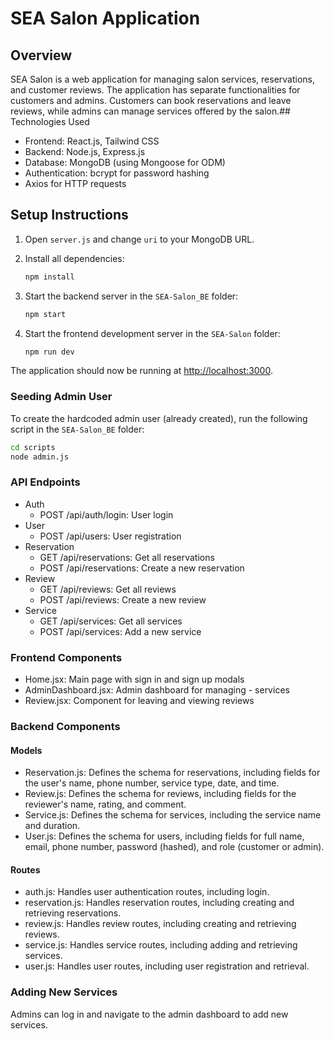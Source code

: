 # SEA Salon Application
## Overview
SEA Salon is a web application for managing salon services, reservations, and customer reviews. The application has separate functionalities for customers and admins. Customers can book reservations and leave reviews, while admins can manage services offered by the salon.## Technologies Used
- Frontend: React.js, Tailwind CSS
- Backend: Node.js, Express.js
- Database: MongoDB (using Mongoose for ODM)
- Authentication: bcrypt for password hashing
- Axios for HTTP requests

## Setup Instructions

1. Open `server.js` and change `uri` to your MongoDB URL.
2. Install all dependencies:

    ```bash
    npm install
    ```

3. Start the backend server in the `SEA-Salon_BE` folder:

    ```bash
    npm start
    ```

4. Start the frontend development server in the `SEA-Salon` folder:

    ```bash
    npm run dev
    ```

The application should now be running at [http://localhost:3000](http://localhost:3000).


### Seeding Admin User
To create the hardcoded admin user (already created), run the following script in the `SEA-Salon_BE` folder:

```bash
cd scripts
node admin.js
```

### API Endpoints
- Auth
  - POST /api/auth/login: User login
- User
  - POST /api/users: User registration
- Reservation
    - GET /api/reservations: Get all reservations
    - POST /api/reservations: Create a new reservation
- Review
    - GET /api/reviews: Get all reviews
    - POST /api/reviews: Create a new review
- Service
    - GET /api/services: Get all services
    - POST /api/services: Add a new service
### Frontend Components
- Home.jsx: Main page with sign in and sign up modals
- AdminDashboard.jsx: Admin dashboard for managing - services
- Review.jsx: Component for leaving and viewing reviews

### Backend Components
#### Models
- Reservation.js: Defines the schema for reservations, including fields for the user's name, phone number, service type, date, and time.
- Review.js: Defines the schema for reviews, including fields for the reviewer's name, rating, and comment.
- Service.js: Defines the schema for services, including the service name and duration.
- User.js: Defines the schema for users, including fields for full name, email, phone number, password (hashed), and role (customer or admin).

#### Routes
- auth.js: Handles user authentication routes, including login.
- reservation.js: Handles reservation routes, including creating and retrieving reservations.
- review.js: Handles review routes, including creating and retrieving reviews.
- service.js: Handles service routes, including adding and retrieving services.
- user.js: Handles user routes, including user registration and retrieval.

### Adding New Services
Admins can log in and navigate to the admin dashboard to add new services.